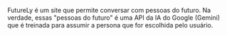 FutureLy é um site que permite conversar com pessoas do futuro.
Na verdade, essas "pessoas do futuro" é uma API da IA do Google (Gemini) que é treinada para assumir a persona que for escolhida pelo usuário.
